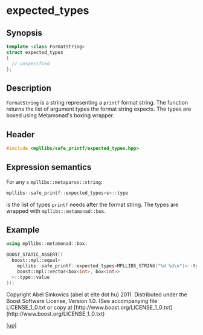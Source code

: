 # expected_types

## Synopsis

```cpp
template <class FormatString>
struct expected_types
{
  // unspecified
};
```

## Description

`FormatString` is a string representing a `printf` format string. The function
returns the list of argument types the format string expects. The types are
boxed using Metamonad's boxing wrapper.

## Header

```cpp
#include <mpllibs/safe_printf/expected_types.hpp>
```

## Expression semantics

For any `s` `mpllibs::metaparse::string`:

```cpp
mpllibs::safe_printf::expected_types<s>::type
```

is the list of types `printf` needs after the format string. The types are
wrapped with `mpllibs::metamonad::box`.

## Example

```cpp
using mpllibs::metamonad::box;

BOOST_STATIC_ASSERT((
  boost::mpl::equal<
    mpllibs::safe_printf::expected_types<MPLLIBS_STRING("%d %d\n")>::type,
    boost::mpl::vector<box<int>, box<int>>
  >::type::value
));
```

<p class="copyright">
Copyright Abel Sinkovics (abel at elte dot hu) 2011.
Distributed under the Boost Software License, Version 1.0.
(See accompanying file LICENSE_1_0.txt or copy at
[http://www.boost.org/LICENSE_1_0.txt](http://www.boost.org/LICENSE_1_0.txt)
</p>

[[up]](index.html)




